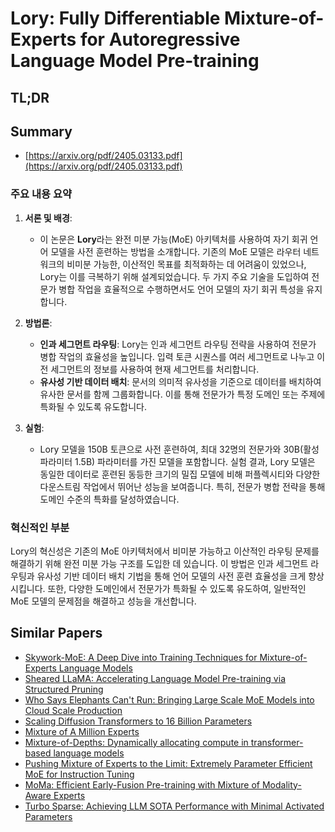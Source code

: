 # Lory: Fully Differentiable Mixture-of-Experts for Autoregressive Language Model Pre-training
## TL;DR
## Summary
- [https://arxiv.org/pdf/2405.03133.pdf](https://arxiv.org/pdf/2405.03133.pdf)

### 주요 내용 요약

1. **서론 및 배경**:
   - 이 논문은 **Lory**라는 완전 미분 가능(MoE) 아키텍처를 사용하여 자기 회귀 언어 모델을 사전 훈련하는 방법을 소개합니다. 기존의 MoE 모델은 라우터 네트워크의 비미분 가능한, 이산적인 목표를 최적화하는 데 어려움이 있었으나, Lory는 이를 극복하기 위해 설계되었습니다. 두 가지 주요 기술을 도입하여 전문가 병합 작업을 효율적으로 수행하면서도 언어 모델의 자기 회귀 특성을 유지합니다.

2. **방법론**:
   - **인과 세그먼트 라우팅**: Lory는 인과 세그먼트 라우팅 전략을 사용하여 전문가 병합 작업의 효율성을 높입니다. 입력 토큰 시퀀스를 여러 세그먼트로 나누고 이전 세그먼트의 정보를 사용하여 현재 세그먼트를 처리합니다.
   - **유사성 기반 데이터 배치**: 문서의 의미적 유사성을 기준으로 데이터를 배치하여 유사한 문서를 함께 그룹화합니다. 이를 통해 전문가가 특정 도메인 또는 주제에 특화될 수 있도록 유도합니다.

3. **실험**:
   - Lory 모델을 150B 토큰으로 사전 훈련하여, 최대 32명의 전문가와 30B(활성 파라미터 1.5B) 파라미터를 가진 모델을 포함합니다. 실험 결과, Lory 모델은 동일한 데이터로 훈련된 동등한 크기의 밀집 모델에 비해 퍼플렉시티와 다양한 다운스트림 작업에서 뛰어난 성능을 보여줍니다. 특히, 전문가 병합 전략을 통해 도메인 수준의 특화를 달성하였습니다.

### 혁신적인 부분
Lory의 혁신성은 기존의 MoE 아키텍처에서 비미분 가능하고 이산적인 라우팅 문제를 해결하기 위해 완전 미분 가능 구조를 도입한 데 있습니다. 이 방법은 인과 세그먼트 라우팅과 유사성 기반 데이터 배치 기법을 통해 언어 모델의 사전 훈련 효율성을 크게 향상시킵니다. 또한, 다양한 도메인에서 전문가가 특화될 수 있도록 유도하여, 일반적인 MoE 모델의 문제점을 해결하고 성능을 개선합니다.

## Similar Papers
- [Skywork-MoE: A Deep Dive into Training Techniques for Mixture-of-Experts Language Models](2406.06563.md)
- [Sheared LLaMA: Accelerating Language Model Pre-training via Structured Pruning](2310.06694.md)
- [Who Says Elephants Can't Run: Bringing Large Scale MoE Models into Cloud Scale Production](2211.10017.md)
- [Scaling Diffusion Transformers to 16 Billion Parameters](2407.11633.md)
- [Mixture of A Million Experts](2407.04153.md)
- [Mixture-of-Depths: Dynamically allocating compute in transformer-based language models](2404.02258.md)
- [Pushing Mixture of Experts to the Limit: Extremely Parameter Efficient MoE for Instruction Tuning](2309.05444.md)
- [MoMa: Efficient Early-Fusion Pre-training with Mixture of Modality-Aware Experts](2407.21770.md)
- [Turbo Sparse: Achieving LLM SOTA Performance with Minimal Activated Parameters](2406.05955.md)
